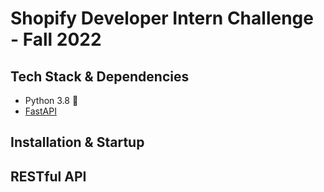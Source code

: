 # Shopify Developer Intern Challenge - Fall 2022

## Tech Stack & Dependencies

- Python 3.8 :snake:
- [FastAPI](https://fastapi.tiangolo.com/)

## Installation & Startup

## RESTful API
